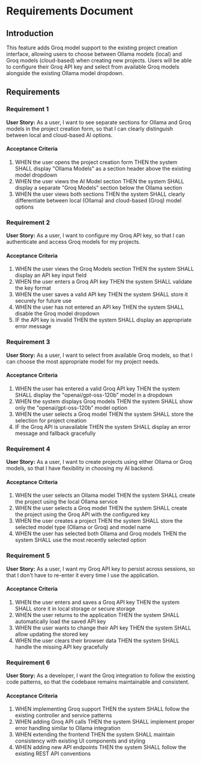 # Requirements Document

## Introduction

This feature adds Groq model support to the existing project creation interface, allowing users to choose between Ollama models (local) and Groq models (cloud-based) when creating new projects. Users will be able to configure their Groq API key and select from available Groq models alongside the existing Ollama model dropdown.

## Requirements

### Requirement 1

**User Story:** As a user, I want to see separate sections for Ollama and Groq models in the project creation form, so that I can clearly distinguish between local and cloud-based AI options.

#### Acceptance Criteria

1. WHEN the user opens the project creation form THEN the system SHALL display "Ollama Models" as a section header above the existing model dropdown
2. WHEN the user views the AI Model section THEN the system SHALL display a separate "Groq Models" section below the Ollama section
3. WHEN the user views both sections THEN the system SHALL clearly differentiate between local (Ollama) and cloud-based (Groq) model options

### Requirement 2

**User Story:** As a user, I want to configure my Groq API key, so that I can authenticate and access Groq models for my projects.

#### Acceptance Criteria

1. WHEN the user views the Groq Models section THEN the system SHALL display an API key input field
2. WHEN the user enters a Groq API key THEN the system SHALL validate the key format
3. WHEN the user saves a valid API key THEN the system SHALL store it securely for future use
4. WHEN the user has not entered an API key THEN the system SHALL disable the Groq model dropdown
5. IF the API key is invalid THEN the system SHALL display an appropriate error message

### Requirement 3

**User Story:** As a user, I want to select from available Groq models, so that I can choose the most appropriate model for my project needs.

#### Acceptance Criteria

1. WHEN the user has entered a valid Groq API key THEN the system SHALL display the "openai/gpt-oss-120b" model in a dropdown
2. WHEN the system displays Groq models THEN the system SHALL show only the "openai/gpt-oss-120b" model option
3. WHEN the user selects a Groq model THEN the system SHALL store the selection for project creation
4. IF the Groq API is unavailable THEN the system SHALL display an error message and fallback gracefully

### Requirement 4

**User Story:** As a user, I want to create projects using either Ollama or Groq models, so that I have flexibility in choosing my AI backend.

#### Acceptance Criteria

1. WHEN the user selects an Ollama model THEN the system SHALL create the project using the local Ollama service
2. WHEN the user selects a Groq model THEN the system SHALL create the project using the Groq API with the configured key
3. WHEN the user creates a project THEN the system SHALL store the selected model type (Ollama or Groq) and model name
4. WHEN the user has selected both Ollama and Groq models THEN the system SHALL use the most recently selected option

### Requirement 5

**User Story:** As a user, I want my Groq API key to persist across sessions, so that I don't have to re-enter it every time I use the application.

#### Acceptance Criteria

1. WHEN the user enters and saves a Groq API key THEN the system SHALL store it in local storage or secure storage
2. WHEN the user returns to the application THEN the system SHALL automatically load the saved API key
3. WHEN the user wants to change their API key THEN the system SHALL allow updating the stored key
4. WHEN the user clears their browser data THEN the system SHALL handle the missing API key gracefully

### Requirement 6

**User Story:** As a developer, I want the Groq integration to follow the existing code patterns, so that the codebase remains maintainable and consistent.

#### Acceptance Criteria

1. WHEN implementing Groq support THEN the system SHALL follow the existing controller and service patterns
2. WHEN adding Groq API calls THEN the system SHALL implement proper error handling similar to Ollama integration
3. WHEN extending the frontend THEN the system SHALL maintain consistency with existing UI components and styling
4. WHEN adding new API endpoints THEN the system SHALL follow the existing REST API conventions